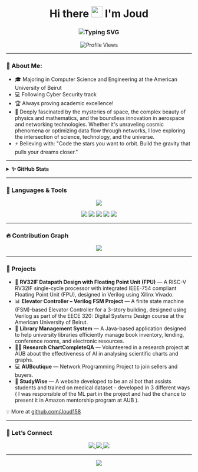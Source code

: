 <h1 align="center">Hi there <img src="https://media.giphy.com/media/hvRJCLFzcasrR4ia7z/giphy.gif" width="30px"> I'm Joud</h1>

<h3 align="center">
  <img src="https://readme-typing-svg.demolab.com?font=Fira+Code&weight=600&pause=1000&color=9F55FF&center=true&vCenter=true&width=435&lines=Computer+Science+Engineer;Tech+Enthusiast+%7C+Creative+Thinker;Coding+my+way+through+the+universe" alt="Typing SVG" />
</h3>

<p align="center">
  <img src="https://komarev.com/ghpvc/?username=Joud158&style=flat-square&color=9F55FF" alt="Profile Views" />
</p>

---

### 💫 About Me:
- 🎓 Majoring in Computer Science and Engineering at the American University of Beirut  
- 💻 Following Cyber Security track  
- 🏆 Always proving academic excellence!
- 🌌 Deeply fascinated by the mysteries of space, the complex beauty of physics and mathematics, and the boundless innovation in aerospace and networking technologies. Whether it's unraveling cosmic phenomena or optimizing data flow through networks, I love exploring the intersection of science, technology, and the universe.  
- ⚡ Believing with: "Code the stars you want to orbit. Build the gravity that pulls your dreams closer."   

---

<details>
  <summary><b>✨ GitHub Stats</b></summary>
  <br/>
  <p align="center">
    <img src="https://github-readme-stats.vercel.app/api?username=Joud158&show_icons=true&theme=purple&hide_border=true" alt="GitHub Stats"/>
  </p>
</details>

---

### 🎨 Languages & Tools

<p align="center">
  <img src="https://skillicons.dev/icons?i=python,cpp,java,javascript,bash,react,nodejs,html,css,git,github,vscode,figma,c,assembly&theme=light" />
</p>

<p align="center">
  <img src="https://img.shields.io/badge/Verilog-purple?style=for-the-badge&logoColor=white" />
  <img src="https://img.shields.io/badge/FPGA-9F55FF?style=for-the-badge&logoColor=white" />
  <img src="https://img.shields.io/badge/Vivado-8E44AD?style=for-the-badge&logo=xilinx&logoColor=white" />
  <img src="https://img.shields.io/badge/RISC--V-6C3483?style=for-the-badge&logo=riscv&logoColor=white" />
  <img src="https://img.shields.io/badge/Freedom%20Studio-7D3C98?style=for-the-badge&logoColor=white" />
</p>

---

### 🔥 Contribution Graph

<p align="center">
  <img src="https://github-readme-activity-graph.vercel.app/graph?username=Joud158&theme=purple&bg_color=ffffff&hide_border=true" />
</p>

---

### 📌 Projects

- 🔧 **RV32IF Datapath Design with Floating Point Unit (FPU)** — A RISC-V RV32IF single-cycle processor with integrated IEEE-754 compliant Floating Point Unit (FPU), designed in Verilog using Xilinx Vivado.
- 📊 **Elevator Controller – Verilog FSM Project** — A finite state machine (FSM)-based Elevator Controller for a 3-story building, designed using Verilog as part of the EECE 320: Digital Systems Design course at the American University of Beirut.
- 🧰 **Library Management System** — A Java-based application designed to help university libraries efficiently manage book inventory, lending, conference rooms, and electronic resources.
- 👩‍💻 **Research ChartCompleteQA** — Volunteered in a research project at AUB about the effectiveness of AI in analysing scientific charts and graphs.
- 💻 **AUBoutique** — Network Programming Project to join sellers and buyers.
- 🤖 **StudyWise** — A website developed to be an ai bot that assists students and trained on medical dataset - developed in 3 different ways ( I was responsible of the ML part in the project and had the chance to present it in Amazon mentorship program at AUB ).

💡 More at [github.com/Joud158](https://github.com/Joud158)

---

### 🤝 Let’s Connect

<p align="center">
  <a href="[www.linkedin.com/in/joud-senan-99245b298](https://www.linkedin.com/in/joud-senan-99245b298/)" target="_blank">
    <img src="https://img.shields.io/badge/LinkedIn-purple?style=for-the-badge&logo=linkedin&logoColor=white" />
  </a>
  <a href="mailto:jas53@mail.aub.edu" target="_blank">
    <img src="https://img.shields.io/badge/Gmail-blueviolet?style=for-the-badge&logo=gmail&logoColor=white" />
  </a>
  <a href="https://github.com/Joud158" target="_blank">
    <img src="https://img.shields.io/badge/GitHub-6e40c9?style=for-the-badge&logo=github&logoColor=white" />
  </a>
</p>

---

<p align="center">
  <img src="https://capsule-render.vercel.app/api?type=waving&height=100&section=footer&color=9F55FF" />
</p>
